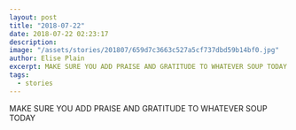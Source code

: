 ```yaml
---
layout: post
title: "2018-07-22"
date: 2018-07-22 02:23:17
description: 
image: "/assets/stories/201807/659d7c3663c527a5cf737dbd59b14bf0.jpg"
author: Elise Plain
excerpt: MAKE SURE YOU ADD PRAISE AND GRATITUDE TO WHATEVER SOUP TODAY
tags: 
  - stories
---
```


MAKE SURE YOU ADD PRAISE AND GRATITUDE TO WHATEVER SOUP TODAY
<p></p>
